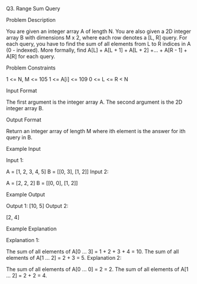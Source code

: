 ﻿Q3. Range Sum Query

Problem Description

You are given an integer array A of length N.
You are also given a 2D integer array B with dimensions M x 2, where each row denotes a [L, R] query.
For each query, you have to find the sum of all elements from L to R indices in A (0 - indexed).
More formally, find A[L] + A[L + 1] + A[L + 2] +... + A[R - 1] + A[R] for each query.



Problem Constraints

1 <= N, M <= 105
1 <= A[i] <= 109
0 <= L <= R < N


Input Format

The first argument is the integer array A.
The second argument is the 2D integer array B.


Output Format

Return an integer array of length M where ith element is the answer for ith query in B.


Example Input

Input 1:


A = [1, 2, 3, 4, 5]
B = [[0, 3], [1, 2]]
Input 2:

A = [2, 2, 2]
B = [[0, 0], [1, 2]]




Example Output

Output 1:
[10, 5]
Output 2:

[2, 4]


Example Explanation

Explanation 1:


The sum of all elements of A[0 ... 3] = 1 + 2 + 3 + 4 = 10.
The sum of all elements of A[1 ... 2] = 2 + 3 = 5.
Explanation 2:

The sum of all elements of A[0 ... 0] = 2 = 2.
The sum of all elements of A[1 ... 2] = 2 + 2 = 4.


